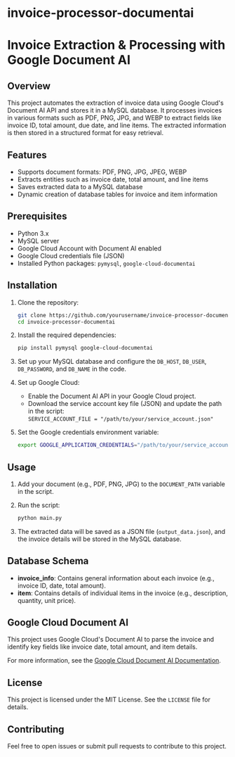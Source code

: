 # invoice-processor-documentai

# Invoice Extraction & Processing with Google Document AI

## Overview
This project automates the extraction of invoice data using Google Cloud's Document AI API and stores it in a MySQL database. It processes invoices in various formats such as PDF, PNG, JPG, and WEBP to extract fields like invoice ID, total amount, due date, and line items. The extracted information is then stored in a structured format for easy retrieval.

## Features
- Supports document formats: PDF, PNG, JPG, JPEG, WEBP
- Extracts entities such as invoice date, total amount, and line items
- Saves extracted data to a MySQL database
- Dynamic creation of database tables for invoice and item information

## Prerequisites
- Python 3.x
- MySQL server
- Google Cloud Account with Document AI enabled
- Google Cloud credentials file (JSON)
- Installed Python packages: `pymysql`, `google-cloud-documentai`

## Installation

1. Clone the repository:
    ```bash
    git clone https://github.com/yourusername/invoice-processor-documentai.git
    cd invoice-processor-documentai
    ```

2. Install the required dependencies:
    ```bash
    pip install pymysql google-cloud-documentai
    ```

3. Set up your MySQL database and configure the `DB_HOST`, `DB_USER`, `DB_PASSWORD`, and `DB_NAME` in the code.

4. Set up Google Cloud:
    - Enable the Document AI API in your Google Cloud project.
    - Download the service account key file (JSON) and update the path in the script:  
      `SERVICE_ACCOUNT_FILE = "/path/to/your/service_account.json"`

5. Set the Google credentials environment variable:
    ```bash
    export GOOGLE_APPLICATION_CREDENTIALS="/path/to/your/service_account.json"
    ```

## Usage

1. Add your document (e.g., PDF, PNG, JPG) to the `DOCUMENT_PATH` variable in the script.
   
2. Run the script:
    ```bash
    python main.py
    ```

3. The extracted data will be saved as a JSON file (`output_data.json`), and the invoice details will be stored in the MySQL database.

## Database Schema
- **invoice_info**: Contains general information about each invoice (e.g., invoice ID, date, total amount).
- **item**: Contains details of individual items in the invoice (e.g., description, quantity, unit price).

## Google Cloud Document AI
This project uses Google Cloud's Document AI to parse the invoice and identify key fields like invoice date, total amount, and item details. 

For more information, see the [Google Cloud Document AI Documentation](https://cloud.google.com/document-ai/docs).

## License
This project is licensed under the MIT License. See the `LICENSE` file for details.

## Contributing
Feel free to open issues or submit pull requests to contribute to this project.

